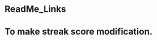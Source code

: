 # ReadMe_Links

<h1>
  <p> To make streak score modification.</p>
  <a href="https://streak-stats.demolab.com/demo/">
</h1>
